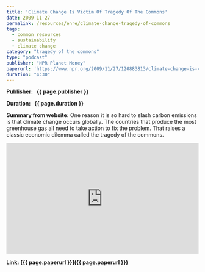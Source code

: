 ```yaml
---
title: 'Climate Change Is Victim Of Tragedy Of The Commons'
date: 2009-11-27
permalink: /resources/enre/climate-change-tragedy-of-commons
tags:
  - common resources
  - sustainability
  - climate change
category: "tragedy of the commons"
type: "podcast"
publisher: "NPR Planet Money"
paperurl: 'https://www.npr.org/2009/11/27/120883813/climate-change-is-victim-of-tragedy-of-the-commons'
duration: "4:30"
---
```



**<span class="bold-podcast">Publisher: </span>&nbsp;<span class="text-podcast"> {{ page.publisher }}</span>**

**<span class="bold-podcast">Duration: </span>&nbsp;<span class="text-podcast"> {{ page.duration }}</span>**

**<span class="bold-podcast">Summary from website:</span>**
One reason it is so hard to slash carbon emissions is that climate change occurs globally. The countries that produce the most greenhouse gas all need to take action to fix the problem. That raises a classic economic dilemma called the tragedy of the commons.


<iframe src="https://www.npr.org/player/embed/120883813/120883802" width="100%" height="290" frameborder="0" scrolling="no" title="NPR embedded audio player"></iframe>

**<span class="small-podcast">Link:</span>** **<span class="links-podcast">[{{ page.paperurl }}]({{ page.paperurl }})</span>**